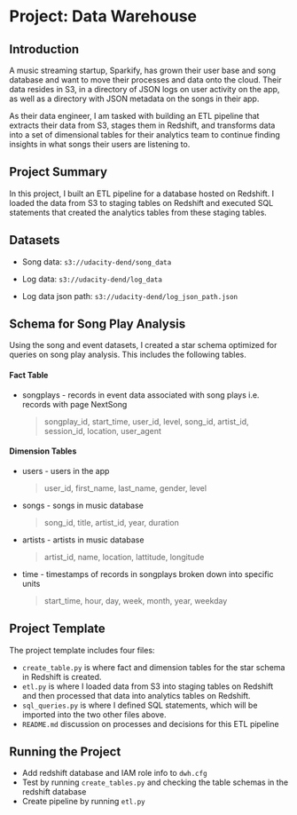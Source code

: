 # Project: Data Warehouse
## Introduction
A music streaming startup, Sparkify, has grown their user base and song database and want to move their processes and data onto the cloud. Their data resides in S3, in a directory of JSON logs on user activity on the app, as well as a directory with JSON metadata on the songs in their app.

As their data engineer, I am tasked with building an ETL pipeline that extracts their data from S3, stages them in Redshift, and transforms data into a set of dimensional tables for their analytics team to continue finding insights in what songs their users are listening to.

## Project Summary

In this project, I built an ETL pipeline for a database hosted on Redshift. I loaded the data from S3 to staging tables on Redshift and executed SQL statements that created the analytics tables from these staging tables.

## Datasets

- Song data: `s3://udacity-dend/song_data`
- Log data: `s3://udacity-dend/log_data`

- Log data json path: `s3://udacity-dend/log_json_path.json`

## Schema for Song Play Analysis

Using the song and event datasets, I created a star schema optimized for queries on song play analysis. This includes the following tables.

#### Fact Table

- songplays - records in event data associated with song plays i.e. records with page NextSong
    > songplay_id, start_time, user_id, level, song_id, artist_id, session_id, location, user_agent

#### Dimension Tables

- users - users in the app
    > user_id, first_name, last_name, gender, level
- songs - songs in music database
    > song_id, title, artist_id, year, duration
- artists - artists in music database
    > artist_id, name, location, lattitude, longitude
- time - timestamps of records in songplays broken down into specific units
    > start_time, hour, day, week, month, year, weekday
    
## Project Template

The project template includes four files:

- `create_table.py` is where fact and dimension tables for the star schema in Redshift is created.
- `etl.py` is where I loaded data from S3 into staging tables on Redshift and then processed that data into analytics tables on Redshift.
- `sql_queries.py` is where I defined SQL statements, which will be imported into the two other files above.
- `README.md` discussion on processes and decisions for this ETL pipeline

## Running the Project

- Add redshift database and IAM role info to `dwh.cfg`
- Test by running `create_tables.py` and checking the table schemas in the redshift database
- Create pipeline by running `etl.py`

